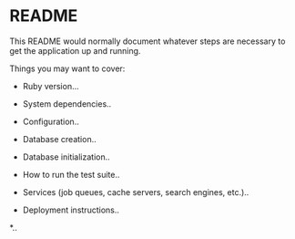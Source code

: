 # README

This README would normally document whatever steps are necessary to get the
application up and running.

Things you may want to cover:

* Ruby version...

* System dependencies..

* Configuration..

* Database creation..

* Database initialization..

* How to run the test suite..

* Services (job queues, cache servers, search engines, etc.)..

* Deployment instructions..

*.. 
